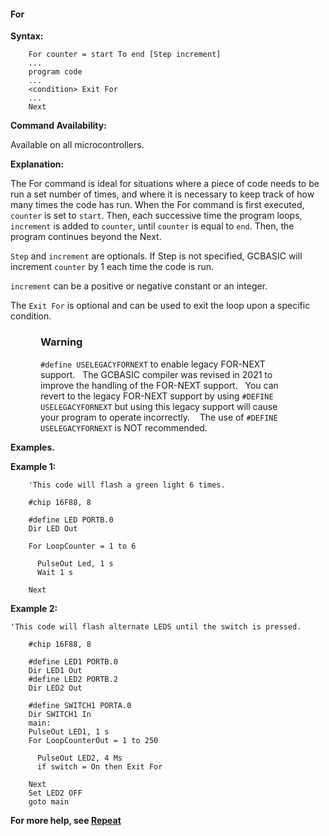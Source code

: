 <div class="section">

<div class="titlepage">

<div>

<div>

#### <span id="for"></span>For

</div>

</div>

</div>

<span class="strong">**Syntax:**</span>

``` screen
    For counter = start To end [Step increment]
    ...
    program code
    ...
    <condition> Exit For
    ...
    Next
```

<span class="strong">**Command Availability:**</span>

Available on all microcontrollers.

<span class="strong">**Explanation:**</span>

The For command is ideal for situations where a piece of code needs to
be run a set number of times, and where it is necessary to keep track of
how many times the code has run. When the For command is first executed,
`counter` is set to `start`. Then, each successive time the program
loops, `increment` is added to `counter`, until `counter` is equal to
`end`. Then, the program continues beyond the Next.

`Step` and `increment` are optionals. If Step is not specified, GCBASIC
will increment `counter` by 1 each time the code is run.

`increment` can be a positive or negative constant or an integer.

The `Exit For` is optional and can be used to exit the loop upon a
specific condition.

<div class="warning" style="margin-left: 0.5in; margin-right: 0.5in;">

### Warning

`#define USELEGACYFORNEXT` to enable legacy FOR-NEXT support.   The
GCBASIC compiler was revised in 2021 to improve the handling of the
FOR-NEXT support.   You can revert to the legacy FOR-NEXT support by
using `#DEFINE USELEGACYFORNEXT` but using this legacy support will
cause your program to operate incorrectly.    The use of
`#DEFINE USELEGACYFORNEXT` is NOT recommended.

</div>

<span class="strong">**Examples.**</span>

<span class="strong">**Example 1:**</span>

``` screen
    'This code will flash a green light 6 times.

    #chip 16F88, 8

    #define LED PORTB.0
    Dir LED Out

    For LoopCounter = 1 to 6

      PulseOut Led, 1 s
      Wait 1 s

    Next
```

<span class="strong">**Example 2:**</span>

``` screen
'This code will flash alternate LEDS until the switch is pressed.

    #chip 16F88, 8

    #define LED1 PORTB.0
    Dir LED1 Out
    #define LED2 PORTB.2
    Dir LED2 Out

    #define SWITCH1 PORTA.0
    Dir SWITCH1 In
    main:
    PulseOut LED1, 1 s
    For LoopCounterOut = 1 to 250

      PulseOut LED2, 4 Ms
      if switch = On then Exit For

    Next
    Set LED2 OFF
    goto main
```

<span class="strong">**For more help, see
<a href="repeat" class="link" title="Repeat">Repeat</a>**</span>

</div>
